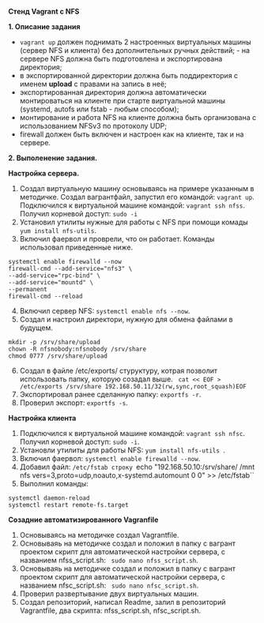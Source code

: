 **Стенд Vagrant с NFS**  

**1. Описание задания**  

- `vagrant up` должен поднимать 2 настроенных виртуальных машины (сервер NFS и клиента) без дополнительных ручных действий; - на сервере NFS должна быть подготовлена и экспортирована директория; 
- в экспортированной директории должна быть поддиректория с именем __upload__ с правами на запись в неё; 
- экспортированная директория должна автоматически монтироваться на клиенте при старте виртуальной машины (systemd, autofs или fstab -  любым способом); 
- монтирование и работа NFS на клиенте должна быть организована с использованием NFSv3 по протоколу UDP; 
- firewall должен быть включен и настроен как на клиенте, так и на сервере.  

**2. Выполенение задания.**

**Настройка сервера.**  

1. Создал виртуальную машину основываясь на примере указанным в методичке. Создал вагрантфайл, запустил его командой: ``vagrant up``. Подключился к виртуальной машине командой: ``vagrant ssh nfss``. Получил корневой доступ: ``sudo -i``
2. Установил утилиты нужные для работы с NFS при помощи комады ``yum install nfs-utils``.  
3. Включил фаервол и проврели, что он работает. Команды использовал приведенные ниже. 
```
systemctl enable firewalld --now
firewall-cmd --add-service="nfs3" \
--add-service="rpc-bind" \
--add-service="mountd" \
--permanent 
firewall-cmd --reload
```
4. Включил сервер NFS: `` systemctl enable nfs --now ``.
5. Создал и настроил директори, нужную для обмена файлами в будущем.
```
mkdir -p /srv/share/upload 
chown -R nfsnobody:nfsnobody /srv/share 
chmod 0777 /srv/share/upload 
```
6. Создал в файле /etc/exports/ стуруктуру, котрая позволит использовать папку, которую созадал выше.
`` cat << EOF > /etc/exports /srv/share 192.168.50.11/32(rw,sync,root_squash)EOF``
7. Экспортировал ранее сделанную папку: ``exportfs -r``.
8. Проверил экспорт: ``exportfs -s``.

**Настройка клиента**  

1. Подключился к виртуальной машине командой: ``vagrant ssh nfsс``. Получил корневой доступ: ``sudo -i``.
2. Установли утилиты для работы NFS: ``yum install nfs-utils ``.
3. Включил фаервол: ``systemctl enable firewalld --now``.
4. Добавил файл: ``/etc/fstab строку ``echo "192.168.50.10:/srv/share/ /mnt nfs vers=3,proto=udp,noauto,x-systemd.automount 0 0" >> /etc/fstab``
5. Выполнил команды:
```
systemctl daemon-reload 
systemctl restart remote-fs.target 
```

**Созадние автоматизированного Vagranfile**

1. Основываясь на методичке создал Vagrantfile.
2. Основываяь на методичке создал и положил в папку с вагрант проектом скрипт для автоматической настройки сервера, с названием nfss_script.sh: `` sudo nano nfss_script.sh``.
3. Основываяь на методичке создал и положил в папку с вагрант проектом скрипт для автоматической настройки сервера, с названием nfsс_script.sh: `` sudo nano nfsc_script.sh``.
4. Проверил развертывание двух виртуальных машин. 
5. Создал репозиторий, написал Readme, залил в репозиторий Vagrantfile, два скрипта: nfss_script.sh, nfsc_script.sh.



